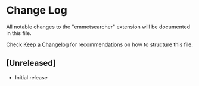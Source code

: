 # Change Log

All notable changes to the "emmetsearcher" extension will be documented in this file.

Check [Keep a Changelog](http://keepachangelog.com/) for recommendations on how to structure this file.

## [Unreleased]

- Initial release